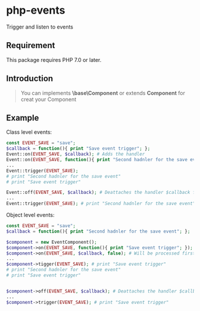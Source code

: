 # php-events
Trigger and listen to events

## Requirement
This package requires PHP 7.0 or later.

## Introduction
> You can implements **\base\Component** or extends **Component** for creat your Component

## Example
Class level events:
```php
const EVENT_SAVE = "save";
$callback = function(){ print "Save event trigger"; };
Event::on(EVENT_SAVE, $callback); # Adds the handler 
Event::on(EVENT_SAVE, function(){ print "Second hadnler for the save event"; }, false); # Will be processed first
...
Event::trigger(EVENT_SAVE);
# print "Second hadnler for the save event"
# print "Save event trigger"

Event::off(EVENT_SAVE, $callback); # Deattaches the handler $callback from the save event
...
Event::trigger(EVENT_SAVE); # print "Second hadnler for the save event"
```

Object level events:
```php
const EVENT_SAVE = "save";
$callback = function(){ print "Second hadnler for the save event"; };

$component = new EventComponent();
$component->on(EVENT_SAVE, function(){ print "Save event trigger"; }); # Adds the handler 
$component->on(EVENT_SAVE, $callback, false); # Will be processed first
...
$component->tigger(EVENT_SAVE); # print "Save event trigger"
# print "Second hadnler for the save event"
# print "Save event trigger"


$component->off(EVENT_SAVE, $callback); # Deattaches the handler $callback from the save event
...
$component->trigger(EVENT_SAVE); # print "Save event trigger"
```
